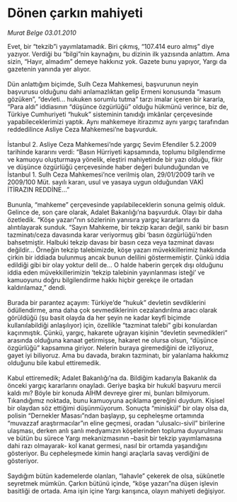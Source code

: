 # Dönen çarkın mahiyeti

*Murat Belge 03.01.2010*

<div class="taraf_structure_2col_1zq">
<div class="margen_n">



 <p>Evet, bir “tekzib”i yayımlatamadık. Biri çıkmış, “107.414 euro almış” diye yazıyor. Verdiği bu “bilgi”nin kaynağını, bu dizinin ilk yazısında anlattım. Ama sizin, “Hayır, almadım” demeye hakkınız yok. Gazete bunu yapıyor, Yargı da gazetenin yanında yer alıyor. <br/><br/>Dün anlattığım biçimde, Sulh Ceza Mahkemesi, başvurunun neyin başvurusu olduğunu dahi anlamazlıktan gelip Ermeni konusunda “masum gözüken”, “devleti... hukuken sorumlu tutma” tarzı imalar içeren bir kararla, “Para aldı” iddiasının “düşünce özgürlüğü” olduğu hükmünü verince, biz de, Türkiye Cumhuriyeti “hukuk” sisteminin tanıdığı imkânlar çerçevesinde yapabileceklerimizi yaptık. Aynı mahkemeye itirazımız aynı yargıç tarafından reddedilince Asliye Ceza Mahkemesi’ne başvurduk. <br/><br/>İstanbul 2. Asliye Ceza Mahkemesi’nde yargıç Sevim Efendiler 5.2.2009 tarihinde kararını verdi: “Basın Hürriyeti kapsamında, toplumu bilgilendirme ve kamuoyu oluşturmaya yönelik, eleştiri mahiyetinde bir yazı olduğu, fikir ve düşünce özgürlüğü çerçevesinde haber değeri bulunduğundan ve İstanbul 1. Sulh Ceza Mahkemesi’nce verilmiş olan, 29/01/2009 tarih ve 2009/100 Müt. sayılı kararı, usul ve yasaya uygun olduğundan VAKİ İTİRAZIN REDDİNE...” <br/><br/>Bununla, “mahkeme” çerçevesinde yapılabileceklerin sonuna gelmiş olduk. Gelince de, son çare olarak, Adalet Bakanlığı’na başvurduk. Olayı bir daha özetledik. “Köşe yazarı”nın sözlerinin yanısıra yargıç kararlarını da alıntılayarak sunduk. “Sayın Mahkeme, bir tekzip kararı değil, sanki bir basın tazminatı/ceza davasında karar veriyormuş gibi ‘basın özgürlüğü’nden bahsetmiştir. Halbuki tekzip davası bir basın ceza veya tazminat davası değildir... Örneğin tekzip talebimizde, köşe yazarı müvekkillerimiz hakkında çirkin bir iddiada bulunmuş ancak bunun delilini göstermemiştir. Çünkü iddia edildiği gibi bir olay yoktur delil de... O halde haberin gerçek dışı olduğunu iddia eden müvekkillerimizin ‘tekzip talebinin yayınlanması isteği’ ve kamuoyunu doğru bilgilendirme hakkı hiçbir gerekçe ile ortadan kaldırılamaz,” dendi. <br/><br/>Burada bir parantez açayım: Türkiye’de “hukuk” devletin sevdiklerini ödüllendirme, ama daha çok sevmediklerinin cezalandırılma aracı olarak görüldüğü (şu basit olayda da her şeyin ne kadar keyfî biçimde kullanılabildiği anlaşılıyor) için, özellikle “tazminat talebi” gibi konulardan kaçınmıştık. Çünkü, yargıç, hakarete uğrayan kişinin “devletin sevmedikleri” arasında olduğuna kanaat getirmişse, hakaret ne olursa olsun, “düşünce özgürlüğü” kapsamına giriyor. Nelerin buraya giremediğini de izliyoruz, gayet iyi biliyoruz. Ama bu davada, bırakın tazminatı, bir yalanlama hakkımız olduğunu bile kabul ettiremedik. <br/><br/>Kabul ettiremedik; Adalet Bakanlığı’na da. Bildiğim kadarıyla Bakanlık da önceki yargıç kararlarını onayladı. Geriye başka bir hukukî başvuru mercii kaldı mı? Böyle bir konuda AİHM devreye girer mi, bunları bilmiyorum. Tıkandığımız noktada, bunu kamuoyuna açıklama gereğini duydum. Kişisel bir olaydan söz ettiğimi düşünmüyorum. Sonuçta “miniskül” bir olay olsa da, polisin “Dernekler Masası”ndan başlayıp, şu cepheleşme ortamında “muvazzaf araştırmacılar”ın eline geçmesi, oradan “ulusalcı-sivil” birilerine ulaşması, derken anlı şanlı medyamızın köşelerinden topluma duyurulması ve bütün bu sürece Yargı mekanizmasının –basit bir tekzip yayımlamasına dahi razı olmayarak- kol kanat germesi, nasıl bir ortamda yaşandığını gösteriyor. Bu cepheleşmede kimin hangi araçlarla savaş verdiğini de gösteriyor. <br/><br/>Saydığım bütün kademelerde olanları, “lahavle” çekerek de olsa, sükûnetle seyretmek mümkün. Çarkın bütünü içinde, “köşe yazarı”na düşen işlevin basitliği de ortada. Ama işin içine Yargı karışınca, olayın mahiyeti değişiyor.</p>
<br/>
<br/>
<br/>



<br/>


<div id="taraf_not">
</div>

</div>


</div>
